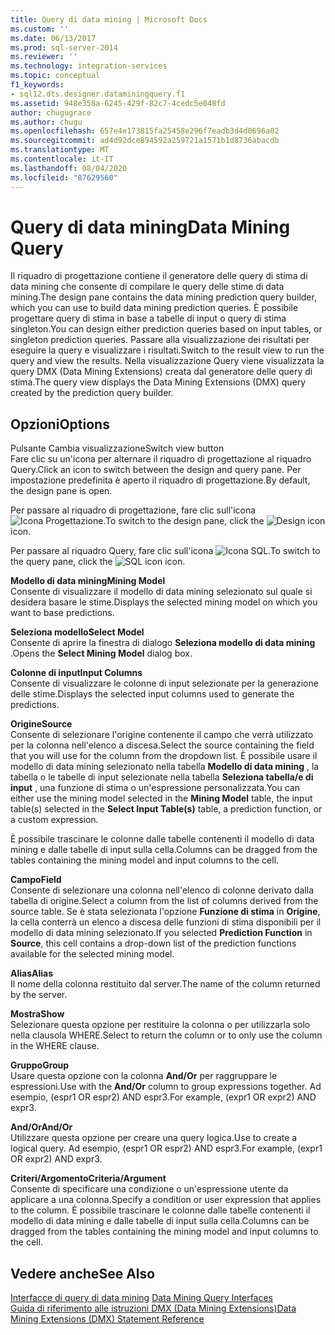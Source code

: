 ```yaml
---
title: Query di data mining | Microsoft Docs
ms.custom: ''
ms.date: 06/13/2017
ms.prod: sql-server-2014
ms.reviewer: ''
ms.technology: integration-services
ms.topic: conceptual
f1_keywords:
- sql12.dts.designer.dataminingquery.f1
ms.assetid: 948e358a-6245-429f-82c7-4cedc5e048fd
author: chugugrace
ms.author: chugu
ms.openlocfilehash: 657e4e173815fa25458e296f7eadb3d4d0696a02
ms.sourcegitcommit: ad4d92dce894592a259721a1571b1d8736abacdb
ms.translationtype: MT
ms.contentlocale: it-IT
ms.lasthandoff: 08/04/2020
ms.locfileid: "87629560"
---
```

# <a name="data-mining-query"></a><span data-ttu-id="fd483-102">Query di data mining</span><span class="sxs-lookup"><span data-stu-id="fd483-102">Data Mining Query</span></span>
  <span data-ttu-id="fd483-103">Il riquadro di progettazione contiene il generatore delle query di stima di data mining che consente di compilare le query delle stime di data mining.</span><span class="sxs-lookup"><span data-stu-id="fd483-103">The design pane contains the data mining prediction query builder, which you can use to build data mining prediction queries.</span></span> <span data-ttu-id="fd483-104">È possibile progettare query di stima in base a tabelle di input o query di stima singleton.</span><span class="sxs-lookup"><span data-stu-id="fd483-104">You can design either prediction queries based on input tables, or singleton prediction queries.</span></span> <span data-ttu-id="fd483-105">Passare alla visualizzazione dei risultati per eseguire la query e visualizzare i risultati.</span><span class="sxs-lookup"><span data-stu-id="fd483-105">Switch to the result view to run the query and view the results.</span></span> <span data-ttu-id="fd483-106">Nella visualizzazione Query viene visualizzata la query DMX (Data Mining Extensions) creata dal generatore delle query di stima.</span><span class="sxs-lookup"><span data-stu-id="fd483-106">The query view displays the Data Mining Extensions (DMX) query created by the prediction query builder.</span></span>  
  
## <a name="options"></a><span data-ttu-id="fd483-107">Opzioni</span><span class="sxs-lookup"><span data-stu-id="fd483-107">Options</span></span>  
 <span data-ttu-id="fd483-108">Pulsante Cambia visualizzazione</span><span class="sxs-lookup"><span data-stu-id="fd483-108">Switch view button</span></span>  
 <span data-ttu-id="fd483-109">Fare clic su un'icona per alternare il riquadro di progettazione al riquadro Query.</span><span class="sxs-lookup"><span data-stu-id="fd483-109">Click an icon to switch between the design and query pane.</span></span> <span data-ttu-id="fd483-110">Per impostazione predefinita è aperto il riquadro di progettazione.</span><span class="sxs-lookup"><span data-stu-id="fd483-110">By default, the design pane is open.</span></span>  
  
 <span data-ttu-id="fd483-111">Per passare al riquadro di progettazione, fare clic sull'icona ![Icona Progettazione](../media/ssis-designicon.gif "Icona Progettazione").</span><span class="sxs-lookup"><span data-stu-id="fd483-111">To switch to the design pane, click the ![Design icon](../media/ssis-designicon.gif "Design icon") icon.</span></span>  
  
 <span data-ttu-id="fd483-112">Per passare al riquadro Query, fare clic sull'icona ![Icona SQL](../media/ssis-queryicon.gif "Icona SQL").</span><span class="sxs-lookup"><span data-stu-id="fd483-112">To switch to the query pane, click the ![SQL icon](../media/ssis-queryicon.gif "SQL icon") icon.</span></span>  
  
 <span data-ttu-id="fd483-113">**Modello di data mining**</span><span class="sxs-lookup"><span data-stu-id="fd483-113">**Mining Model**</span></span>  
 <span data-ttu-id="fd483-114">Consente di visualizzare il modello di data mining selezionato sul quale si desidera basare le stime.</span><span class="sxs-lookup"><span data-stu-id="fd483-114">Displays the selected mining model on which you want to base predictions.</span></span>  
  
 <span data-ttu-id="fd483-115">**Seleziona modello**</span><span class="sxs-lookup"><span data-stu-id="fd483-115">**Select Model**</span></span>  
 <span data-ttu-id="fd483-116">Consente di aprire la finestra di dialogo **Seleziona modello di data mining** .</span><span class="sxs-lookup"><span data-stu-id="fd483-116">Opens the **Select Mining Model** dialog box.</span></span>  
  
 <span data-ttu-id="fd483-117">**Colonne di input**</span><span class="sxs-lookup"><span data-stu-id="fd483-117">**Input Columns**</span></span>  
 <span data-ttu-id="fd483-118">Consente di visualizzare le colonne di input selezionate per la generazione delle stime.</span><span class="sxs-lookup"><span data-stu-id="fd483-118">Displays the selected input columns used to generate the predictions.</span></span>  
  
 <span data-ttu-id="fd483-119">**Origine**</span><span class="sxs-lookup"><span data-stu-id="fd483-119">**Source**</span></span>  
 <span data-ttu-id="fd483-120">Consente di selezionare l'origine contenente il campo che verrà utilizzato per la colonna nell'elenco a discesa.</span><span class="sxs-lookup"><span data-stu-id="fd483-120">Select the source containing the field that you will use for the column from the dropdown list.</span></span> <span data-ttu-id="fd483-121">È possibile usare il modello di data mining selezionato nella tabella **Modello di data mining** , la tabella o le tabelle di input selezionate nella tabella **Seleziona tabella/e di input** , una funzione di stima o un'espressione personalizzata.</span><span class="sxs-lookup"><span data-stu-id="fd483-121">You can either use the mining model selected in the **Mining Model** table, the input table(s) selected in the **Select Input Table(s)** table, a prediction function, or a custom expression.</span></span>  
  
 <span data-ttu-id="fd483-122">È possibile trascinare le colonne dalle tabelle contenenti il modello di data mining e dalle tabelle di input sulla cella.</span><span class="sxs-lookup"><span data-stu-id="fd483-122">Columns can be dragged from the tables containing the mining model and input columns to the cell.</span></span>  
  
 <span data-ttu-id="fd483-123">**Campo**</span><span class="sxs-lookup"><span data-stu-id="fd483-123">**Field**</span></span>  
 <span data-ttu-id="fd483-124">Consente di selezionare una colonna nell'elenco di colonne derivato dalla tabella di origine.</span><span class="sxs-lookup"><span data-stu-id="fd483-124">Select a column from the list of columns derived from the source table.</span></span> <span data-ttu-id="fd483-125">Se è stata selezionata l'opzione **Funzione di stima** in **Origine**, la cella conterrà un elenco a discesa delle funzioni di stima disponibili per il modello di data mining selezionato.</span><span class="sxs-lookup"><span data-stu-id="fd483-125">If you selected **Prediction Function** in **Source**, this cell contains a drop-down list of the prediction functions available for the selected mining model.</span></span>  
  
 <span data-ttu-id="fd483-126">**Alias**</span><span class="sxs-lookup"><span data-stu-id="fd483-126">**Alias**</span></span>  
 <span data-ttu-id="fd483-127">Il nome della colonna restituito dal server.</span><span class="sxs-lookup"><span data-stu-id="fd483-127">The name of the column returned by the server.</span></span>  
  
 <span data-ttu-id="fd483-128">**Mostra**</span><span class="sxs-lookup"><span data-stu-id="fd483-128">**Show**</span></span>  
 <span data-ttu-id="fd483-129">Selezionare questa opzione per restituire la colonna o per utilizzarla solo nella clausola WHERE.</span><span class="sxs-lookup"><span data-stu-id="fd483-129">Select to return the column or to only use the column in the WHERE clause.</span></span>  
  
 <span data-ttu-id="fd483-130">**Gruppo**</span><span class="sxs-lookup"><span data-stu-id="fd483-130">**Group**</span></span>  
 <span data-ttu-id="fd483-131">Usare questa opzione con la colonna **And/Or** per raggruppare le espressioni.</span><span class="sxs-lookup"><span data-stu-id="fd483-131">Use with the **And/Or** column to group expressions together.</span></span> <span data-ttu-id="fd483-132">Ad esempio, (espr1 OR espr2) AND espr3.</span><span class="sxs-lookup"><span data-stu-id="fd483-132">For example, (expr1 OR expr2) AND expr3.</span></span>  
  
 <span data-ttu-id="fd483-133">**And/Or**</span><span class="sxs-lookup"><span data-stu-id="fd483-133">**And/Or**</span></span>  
 <span data-ttu-id="fd483-134">Utilizzare questa opzione per creare una query logica.</span><span class="sxs-lookup"><span data-stu-id="fd483-134">Use to create a logical query.</span></span> <span data-ttu-id="fd483-135">Ad esempio, (espr1 OR espr2) AND espr3.</span><span class="sxs-lookup"><span data-stu-id="fd483-135">For example, (expr1 OR expr2) AND expr3.</span></span>  
  
 <span data-ttu-id="fd483-136">**Criteri/Argomento**</span><span class="sxs-lookup"><span data-stu-id="fd483-136">**Criteria/Argument**</span></span>  
 <span data-ttu-id="fd483-137">Consente di specificare una condizione o un'espressione utente da applicare a una colonna.</span><span class="sxs-lookup"><span data-stu-id="fd483-137">Specify a condition or user expression that applies to the column.</span></span> <span data-ttu-id="fd483-138">È possibile trascinare le colonne dalle tabelle contenenti il modello di data mining e dalle tabelle di input sulla cella.</span><span class="sxs-lookup"><span data-stu-id="fd483-138">Columns can be dragged from the tables containing the mining model and input columns to the cell.</span></span>  
  
## <a name="see-also"></a><span data-ttu-id="fd483-139">Vedere anche</span><span class="sxs-lookup"><span data-stu-id="fd483-139">See Also</span></span>  
 <span data-ttu-id="fd483-140">[Interfacce di query di data mining](https://docs.microsoft.com/analysis-services/data-mining/data-mining-query-tools) </span><span class="sxs-lookup"><span data-stu-id="fd483-140">[Data Mining Query Interfaces](https://docs.microsoft.com/analysis-services/data-mining/data-mining-query-tools) </span></span>  
 [<span data-ttu-id="fd483-141">Guida di riferimento alle istruzioni DMX &#40;Data Mining Extensions&#41;</span><span class="sxs-lookup"><span data-stu-id="fd483-141">Data Mining Extensions &#40;DMX&#41; Statement Reference</span></span>](/sql/dmx/data-mining-extensions-dmx-statements)  
  
  
